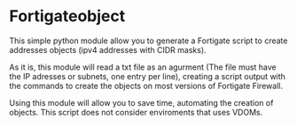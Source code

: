 # Fortigateobject

This simple python module allow you to generate a Fortigate script to create addresses objects (ipv4 addresses with CIDR masks). 

As it is, this module will read a txt file as an agurment (The file must have the IP adresses or subnets, one entry per line), creating a script output with the commands to create the objects on most versions of Fortigate Firewall. 

Using this module will allow you to save time, automating the creation of objects. This script does not consider enviroments that uses VDOMs. 
